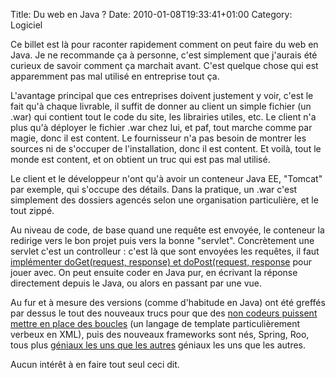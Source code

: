 Title: Du web en Java ?
Date: 2010-01-08T19:33:41+01:00
Category: Logiciel

Ce billet est là pour raconter rapidement comment on peut faire du web
en Java. Je ne recommande ça à personne, c'est simplement que j'aurais
été curieux de savoir comment ça marchait avant. C'est quelque chose
qui est apparemment pas mal utilisé en entreprise tout ça.

L'avantage principal que ces entreprises doivent justement y voir,
c'est le fait qu'à chaque livrable, il suffit de donner au client un
simple fichier (un .war) qui contient tout le code du site, les
librairies utiles, etc. Le client n'a plus qu'à déployer le fichier
.war chez lui, et paf, tout marche comme par magie, donc il est
content. Le fournisseur n'a pas besoin de montrer les sources ni de
s'occuper de l'installation, donc il est content. Et voilà, tout le
monde est content, et on obtient un truc qui est pas mal utilisé.

Le client et le développeur n'ont qu'à avoir un conteneur Java EE,
"Tomcat" par exemple, qui s'occupe des détails. Dans la pratique, un
.war c'est simplement des dossiers agencés selon une organisation
particulière, et le tout zippé.

Au niveau de code, de base quand une requête est envoyée, le conteneur
la redirige vers le bon projet puis vers la bonne "servlet".
Concrètement une servlet c'est un controlleur : c'est là que sont
envoyées les requêtes, il faut [implémenter doGet(request, response)
et doPost(request,
response](http://java.sun.com/javaee/5/docs/api/javax/servlet/http/HttpServlet.html)
pour jouer avec. On peut ensuite coder en Java pur, en écrivant la
réponse directement depuis le Java, ou alors en passant par une vue.

Au fur et à mesure des versions (comme d'habitude en Java) ont été
greffés par dessus le tout des nouveaux trucs pour que des [non
codeurs puissent mettre en place des
boucles](http://www.oracle.com/technetwork/java/javaee/jsp/index.html)
(un langage de template particulièrement verbeux en XML), puis des
nouveaux frameworks sont nés, Spring, Roo, tous plus [géniaux les uns
que les autres](https://www.youtube.com/watch?v=Gb1Z0lfl52I) géniaux
les uns que les autres.</a>

Aucun intérêt à en faire tout seul ceci dit.

<!-- % vim: set spelllang=fr: -->
